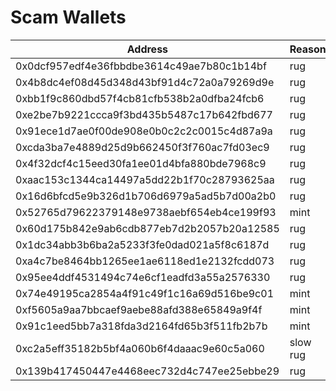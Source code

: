 # Scam Wallets

| Address                                    | Reason   |
| ------------------------------------------ | -------- |
| 0x0dcf957edf4e36fbbdbe3614c49ae7b80c1b14bf | rug      |
| 0x4b8dc4ef08d45d348d43bf91d4c72a0a79269d9e | rug      |
| 0xbb1f9c860dbd57f4cb81cfb538b2a0dfba24fcb6 | rug      |
| 0xe2be7b9221ccca9f3bd435b5487c17b642fbd677 | rug      |
| 0x91ece1d7ae0f00de908e0b0c2c2c0015c4d87a9a | rug      |
| 0xcda3ba7e4889d25d9b662450f3f760ac7fd03ec9 | rug      |
| 0x4f32dcf4c15eed30fa1ee01d4bfa880bde7968c9 | rug      |
| 0xaac153c1344ca14497a5dd22b1f70c28793625aa | rug      |
| 0x16d6bfcd5e9b326d1b706d6979a5ad5b7d00a2b0 | rug      |
| 0x52765d79622379148e9738aebf654eb4ce199f93 | mint     |
| 0x60d175b842e9ab6cdb877eb7d2b2057b20a12585 | rug      |
| 0x1dc34abb3b6ba2a5233f3fe0dad021a5f8c6187d | rug      |
| 0xa4c7be8464bb1265ee1ae6118ed1e2132fcdd073 | rug      |
| 0x95ee4ddf4531494c74e6cf1eadfd3a55a2576330 | rug      |
| 0x74e49195ca2854a4f91c49f1c16a69d516be9c01 | mint     |
| 0xf5605a9aa7bbcaef9aebe88afd388e65849a9f4f | mint     |
| 0x91c1eed5bb7a318fda3d2164fd65b3f511fb2b7b | mint     |
| 0xc2a5eff35182b5bf4a060b6f4daaac9e60c5a060 | slow rug |
| 0x139b417450447e4468eec732d4c747ee25ebbe29 | rug      |
